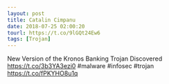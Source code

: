 ```yaml
---
layout: post
title: Catalin Cimpanu
date: 2018-07-25 02:00:20
tourl: https://t.co/9lGQt24Ew6
tags: [Trojan]
---
```

New Version of the Kronos Banking Trojan Discovered https://t.co/3b3YA3ezi0 #malware #infosec #trojan https://t.co/fPKYHO8u1q